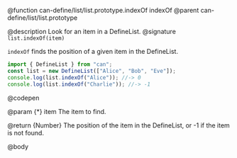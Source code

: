 @function can-define/list/list.prototype.indexOf indexOf
@parent can-define/list/list.prototype

@description Look for an item in a DefineList.
@signature `list.indexOf(item)`

  `indexOf` finds the position of a given item in the DefineList.

  ```js
  import { DefineList } from "can";
  const list = new DefineList(["Alice", "Bob", "Eve"]);
  console.log(list.indexOf("Alice")); //-> 0
  console.log(list.indexOf("Charlie")); //-> -1
  ```
  @codepen

  @param {*} item The item to find.

  @return {Number} The position of the item in the DefineList, or -1 if the item is not found.

@body
